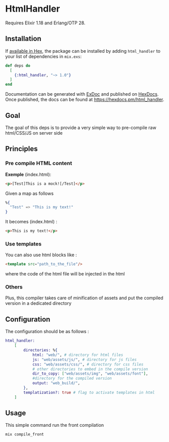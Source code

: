 # HtmlHandler

Requires Elixir 1.18 and Erlang/OTP 28.

## Installation

If [available in Hex](https://hex.pm/docs/publish), the package can be installed
by adding `html_handler` to your list of dependencies in `mix.exs`:

```elixir
def deps do
  [
    {:html_handler, "~> 1.0"}
  ]
end
```

Documentation can be generated with [ExDoc](https://github.com/elixir-lang/ex_doc)
and published on [HexDocs](https://hexdocs.pm). Once published, the docs can
be found at <https://hexdocs.pm/html_handler>.

## Goal

The goal of this deps is to provide a very simple way to pre-compile raw html/CSS/JS on server side

## Principles

### Pre compile HTML content

__Exemple__ (index.html):
```html
<p>[Test]This is a mock![/Test]</p>
```

Given a map as follows 
```elixir
%{
  "Test" => "This is my text!"
}
```

It becomes (index.html) :
```html
<p>This is my text!</p>
```

### Use templates

You can also use html blocks like :
```html
<template src="path_to_the_file"/>
```
where the code of the html file will be injected in the html

### Others

Plus, this compiler takes care of minification of assets and put the compiled version in a dedicated directory

## Configuration

The configuration should be as follows :
```elixir
html_handler:
    [
        directories: %{
            html: "web/", # directory for html files
            js: "web/assets/js/", # directory for js files
            css: "web/assets/css/", # directory for css files
            # other directories to embed in the compile version
            dir_to_copy: ["web/assets/img", "web/assets/font"],
            #directory for the compiled version
            output: "web_build/",  
        },
        templatization?: true # flag to activate templates in html
    ]
```

## Usage

This simple command run the front compilation
```elixir
mix compile_front
```
